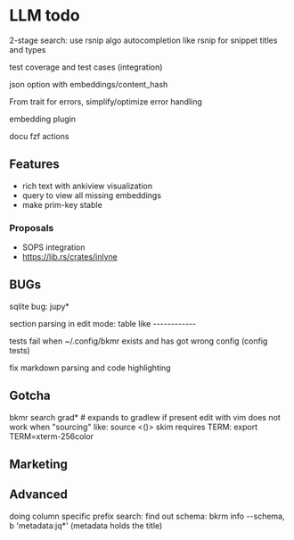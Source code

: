 # LLM todo

2-stage search: use rsnip algo
autocompletion like rsnip for snippet titles and types

test coverage and test cases (integration)

json option with embeddings/content_hash

From trait for errors, simplify/optimize error handling

embedding plugin

docu fzf actions

## Features
- rich text with ankiview visualization
- query to view all missing embeddings
- make prim-key stable

### Proposals
- SOPS integration
- https://lib.rs/crates/inlyne



## BUGs
sqlite bug: jupy*

section parsing in edit mode: table like ------------

tests fail when ~/.config/bkmr exists and has got wrong config (config tests)

fix markdown parsing and code highlighting





## Gotcha
bkmr search grad*  # expands to gradlew if present
edit with vim does not work when "sourcing" like: source <()>
skim requires TERM: export TERM=xterm-256color

## Marketing


## Advanced
doing column specific prefix search: find out schema: bkrm info --schema, b 'metadata:jq*' (metadata holds the title)
